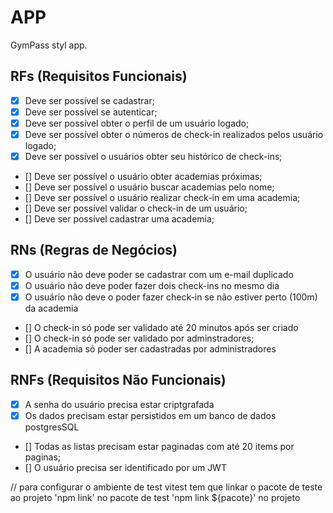 # APP

GymPass styl app.

## RFs (Requisitos Funcionais)

- [x] Deve ser possível se cadastrar;
- [x] Deve ser possível se autenticar;
- [x] Deve ser possível obter o perfil de um usuário logado;
- [x] Deve ser possível obter o números de check-in realizados pelos usuário logado;
- [x] Deve ser possível o usuários obter seu histórico de check-ins;
- [] Deve ser possível o usuário obter academias próximas;
- [] Deve ser possível o usuário buscar academias pelo nome;
- [] Deve ser possível o usuário realizar check-in em uma academia;
- [] Deve ser possível validar o check-in de um usuário;
- [] Deve ser possível cadastrar uma academia;

## RNs (Regras de Negócios)

- [x] O usuário não deve poder se cadastrar com um e-mail duplicado
- [x] O usuário não deve poder fazer dois check-ins no mesmo dia
- [x] O usuário não deve o poder fazer check-in se não estiver perto (100m) da academia
- [] O check-in só pode ser validado até 20 minutos após ser criado
- [] O check-in só pode ser validado por adminstradores;
- [] A academia só poder ser cadastradas por administradores

## RNFs (Requisitos Não Funcionais)

- [x] A senha do usuário precisa estar criptgrafada
- [x] Os dados precisam estar persistidos em um banco de dados postgresSQL
- [] Todas as listas precisam estar paginadas com até 20 items por paginas;
- [] O usuário precisa ser identificado por um JWT


// para configurar o ambiente de test vitest tem que linkar o pacote de teste 
 ao projeto
 'npm link' no pacote de test
 'npm link ${pacote}' no projeto